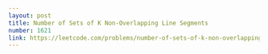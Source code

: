 ```yaml
---
layout: post
title: Number of Sets of K Non-Overlapping Line Segments
number: 1621
link: https://leetcode.com/problems/number-of-sets-of-k-non-overlapping-line-segments
---
```

